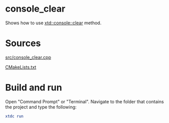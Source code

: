 # console_clear

Shows how to use [xtd::console::clear](../../../../src/xtd.core/include/xtd/console.h) method.

# Sources

[src/console_clear.cpp](src/console_clear.cpp)

[CMakeLists.txt](CMakeLists.txt)

# Build and run

Open "Command Prompt" or "Terminal". Navigate to the folder that contains the project and type the following:

```cmake
xtdc run
```
